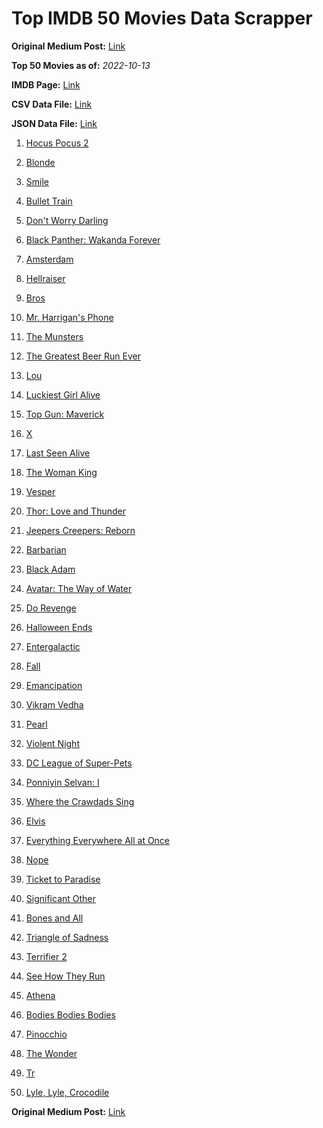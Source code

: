 # Top IMDB 50 Movies Data Scrapper

**Original Medium Post:** [Link](https://medium.com/@nishantsahoo/which-movie-should-i-watch-5c83a3c0f5b1) 

**Top 50 Movies as of:** _2022-10-13_

**IMDB Page:** [Link](http://www.imdb.com/search/title?release_date=2022,2022&title_type=feature)

**CSV Data File:** [Link](/Data/data.csv)

**JSON Data File:** [Link](/Data/data.json)

1. [Hocus Pocus 2](https://www.imdb.com/title/tt11909878/?ref_=adv_li_tt)

2. [Blonde](https://www.imdb.com/title/tt1655389/?ref_=adv_li_tt)

3. [Smile](https://www.imdb.com/title/tt15474916/?ref_=adv_li_tt)

4. [Bullet Train](https://www.imdb.com/title/tt12593682/?ref_=adv_li_tt)

5. [Don't Worry Darling](https://www.imdb.com/title/tt10731256/?ref_=adv_li_tt)

6. [Black Panther: Wakanda Forever](https://www.imdb.com/title/tt9114286/?ref_=adv_li_tt)

7. [Amsterdam](https://www.imdb.com/title/tt10304142/?ref_=adv_li_tt)

8. [Hellraiser](https://www.imdb.com/title/tt0887261/?ref_=adv_li_tt)

9. [Bros](https://www.imdb.com/title/tt9731598/?ref_=adv_li_tt)

10. [Mr. Harrigan's Phone](https://www.imdb.com/title/tt12908110/?ref_=adv_li_tt)

11. [The Munsters](https://www.imdb.com/title/tt14813212/?ref_=adv_li_tt)

12. [The Greatest Beer Run Ever](https://www.imdb.com/title/tt10268488/?ref_=adv_li_tt)

13. [Lou](https://www.imdb.com/title/tt5315210/?ref_=adv_li_tt)

14. [Luckiest Girl Alive](https://www.imdb.com/title/tt4595186/?ref_=adv_li_tt)

15. [Top Gun: Maverick](https://www.imdb.com/title/tt1745960/?ref_=adv_li_tt)

16. [X](https://www.imdb.com/title/tt13560574/?ref_=adv_li_tt)

17. [Last Seen Alive](https://www.imdb.com/title/tt10242388/?ref_=adv_li_tt)

18. [The Woman King](https://www.imdb.com/title/tt8093700/?ref_=adv_li_tt)

19. [Vesper](https://www.imdb.com/title/tt20225374/?ref_=adv_li_tt)

20. [Thor: Love and Thunder](https://www.imdb.com/title/tt10648342/?ref_=adv_li_tt)

21. [Jeepers Creepers: Reborn](https://www.imdb.com/title/tt14121726/?ref_=adv_li_tt)

22. [Barbarian](https://www.imdb.com/title/tt15791034/?ref_=adv_li_tt)

23. [Black Adam](https://www.imdb.com/title/tt6443346/?ref_=adv_li_tt)

24. [Avatar: The Way of Water](https://www.imdb.com/title/tt1630029/?ref_=adv_li_tt)

25. [Do Revenge](https://www.imdb.com/title/tt13327038/?ref_=adv_li_tt)

26. [Halloween Ends](https://www.imdb.com/title/tt10665342/?ref_=adv_li_tt)

27. [Entergalactic](https://www.imdb.com/title/tt10687116/?ref_=adv_li_tt)

28. [Fall](https://www.imdb.com/title/tt15325794/?ref_=adv_li_tt)

29. [Emancipation](https://www.imdb.com/title/tt12530246/?ref_=adv_li_tt)

30. [Vikram Vedha](https://www.imdb.com/title/tt13131350/?ref_=adv_li_tt)

31. [Pearl](https://www.imdb.com/title/tt18925334/?ref_=adv_li_tt)

32. [Violent Night](https://www.imdb.com/title/tt12003946/?ref_=adv_li_tt)

33. [DC League of Super-Pets](https://www.imdb.com/title/tt8912936/?ref_=adv_li_tt)

34. [Ponniyin Selvan: I](https://www.imdb.com/title/tt10701074/?ref_=adv_li_tt)

35. [Where the Crawdads Sing](https://www.imdb.com/title/tt9411972/?ref_=adv_li_tt)

36. [Elvis](https://www.imdb.com/title/tt3704428/?ref_=adv_li_tt)

37. [Everything Everywhere All at Once](https://www.imdb.com/title/tt6710474/?ref_=adv_li_tt)

38. [Nope](https://www.imdb.com/title/tt10954984/?ref_=adv_li_tt)

39. [Ticket to Paradise](https://www.imdb.com/title/tt14109724/?ref_=adv_li_tt)

40. [Significant Other](https://www.imdb.com/title/tt15353964/?ref_=adv_li_tt)

41. [Bones and All](https://www.imdb.com/title/tt10168670/?ref_=adv_li_tt)

42. [Triangle of Sadness](https://www.imdb.com/title/tt7322224/?ref_=adv_li_tt)

43. [Terrifier 2](https://www.imdb.com/title/tt10403420/?ref_=adv_li_tt)

44. [See How They Run](https://www.imdb.com/title/tt13640696/?ref_=adv_li_tt)

45. [Athena](https://www.imdb.com/title/tt15445056/?ref_=adv_li_tt)

46. [Bodies Bodies Bodies](https://www.imdb.com/title/tt8110652/?ref_=adv_li_tt)

47. [Pinocchio](https://www.imdb.com/title/tt4593060/?ref_=adv_li_tt)

48. [The Wonder](https://www.imdb.com/title/tt9288822/?ref_=adv_li_tt)

49. [Tr](https://www.imdb.com/title/tt14444726/?ref_=adv_li_tt)

50. [Lyle, Lyle, Crocodile](https://www.imdb.com/title/tt14668630/?ref_=adv_li_tt)

**Original Medium Post:** [Link](https://medium.com/@nishantsahoo/which-movie-should-i-watch-5c83a3c0f5b1) 
